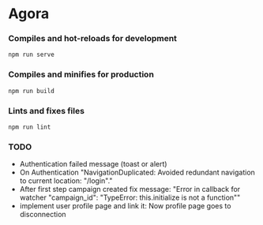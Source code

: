 # Agora

### Compiles and hot-reloads for development
```
npm run serve
```

### Compiles and minifies for production
```
npm run build
```

### Lints and fixes files
```
npm run lint
```

### TODO

* Authentication failed message (toast or alert)
* On Authentication "NavigationDuplicated: Avoided redundant navigation to current location: "/login"."
* After first step campaign created fix message: "Error in callback for watcher "campaign_id": "TypeError: this.initialize is not a function""
* implement user profile page and link it: Now profile page goes to disconnection